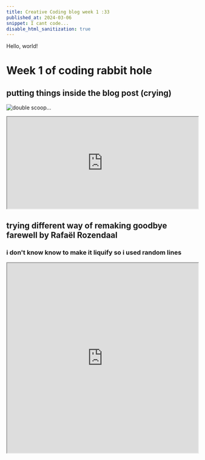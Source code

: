 ```yaml
---
title: Creative Coding blog week 1 :33
published_at: 2024-03-06
snippet: I cant code...
disable_html_sanitization: true
---
```


Hello, world!

# **Week 1 of coding rabbit hole** 
## putting things inside the blog post (crying)

![double scoop...](/240306_week1/mi.png)

<iframe src="https://editor.p5js.org/NoaLwx/full/IaH4veEs5" width="100%" height="242px"></iframe>


## trying different way of remaking goodbye farewell by Rafaël Rozendaal
### i don't know know to make it liquify so i used random lines
<iframe src="https://editor.p5js.org/NoaLwx/full/m_5UNaLnt" width="100%" height="500"></iframe>
